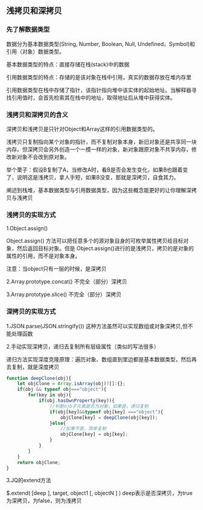 ## 浅拷贝和深拷贝

### 先了解数据类型

数据分为基本数据类型(String, Number, Boolean, Null, Undefined，Symbol)和引用（对象）数据类型。

基本数据类型的特点：直接存储在栈(stack)中的数据

引用数据类型的特点：存储的是该对象在栈中引用，真实的数据存放在堆内存里

引用数据类型在栈中存储了指针，该指针指向堆中该实体的起始地址。当解释器寻找引用值时，会首先检索其在栈中的地址，取得地址后从堆中获得实体。

### 浅拷贝和深拷贝的含义

深拷贝和浅拷贝是只针对Object和Array这样的引用数据类型的。

浅拷贝只复制指向某个对象的指针，而不复制对象本身，新旧对象还是共享同一块内存。但深拷贝会另外创造一个一模一样的对象，新对象跟原对象不共享内存，修改新对象不会改到原对象。

举个栗子：假设B复制了A，当修改A时，看B是否会发生变化，如果B也跟着变了，说明这是浅拷贝，拿人手短，如果B没变，那就是深拷贝，自食其力。

阐述到栈堆，基本数据类型与引用数据类型，因为这些概念能更好的让你理解深拷贝与浅拷贝


### 浅拷贝的实现方式
1.Object.assign()

Object.assign() 方法可以把任意多个的源对象自身的可枚举属性拷贝给目标对象，然后返回目标对象。但是 Object.assign()进行的是浅拷贝，拷贝的是对象的属性的引用，而不是对象本身。

​注意：当object只有一层的时候，是深拷贝

2.Array.prototype.concat() 不完全（部分）深拷贝

3.Array.prototype.slice() 不完全（部分）深拷贝

### 深拷贝的实现方式
1.JSON.parse(JSON.stringify()) 这种方法虽然可以实现数组或对象深拷贝,但不能处理函数

2.手动实现深拷贝，递归去复制所有层级属性（类似的写法很多）

递归方法实现深度克隆原理：遍历对象、数组直到里边都是基本数据类型，然后再去复制，就是深度拷贝
​
```javascript
function deepClone(obj){
    let objClone = Array.isArray(obj)?[]:{};
    if(obj && typeof obj==="object"){
        for(key in obj){
            if(obj.hasOwnProperty(key)){
                //判断ojb子元素是否为对象，如果是，递归复制
                if(obj[key]&&typeof obj[key] ==="object"){
                    objClone[key] = deepClone(obj[key]);
                }else{
                    //如果不是，简单复制
                    objClone[key] = obj[key];
                }
            }
        }
    }
    return objClone;
}
```

3.JQ的extend方法

$.extend( [deep ], target, object1 [, objectN ] ) deep表示是否深拷贝，为true为深拷贝，为false，则为浅拷贝

